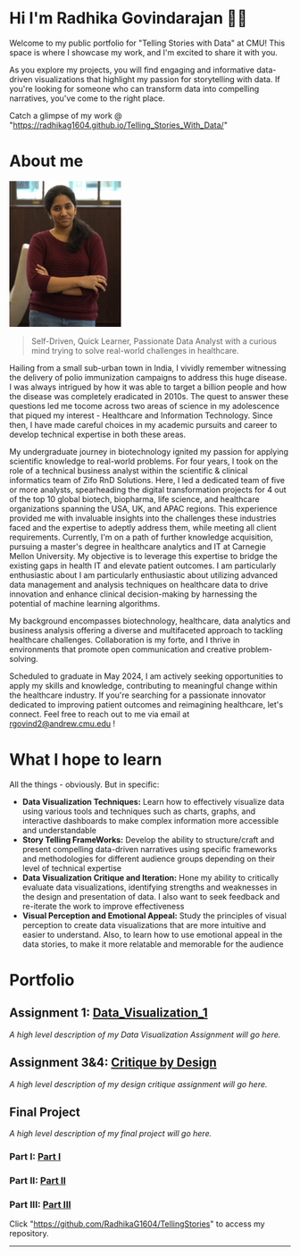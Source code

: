 # Hi I'm Radhika Govindarajan :wave::smiley:

Welcome to my public portfolio for "Telling Stories with Data" at CMU! This space is where I showcase my work, and I'm excited to share it with you.

As you explore my projects, you will find engaging and informative data-driven visualizations that highlight my passion for storytelling with data. If you're looking for someone who can transform data into compelling narratives, you've come to the right place. 

Catch a glimpse of my work @ "https://radhikag1604.github.io/Telling_Stories_With_Data/"

# About me

<img src="MyPicture.jpg" width="200"/>

> Self-Driven, Quick Learner, Passionate Data Analyst with a curious mind trying to solve real-world challenges in healthcare.

Hailing from a small sub-urban town in India, I vividly remember witnessing the delivery of polio immunization campaigns to address this huge disease. I was always intrigued by how it was able to target a billion people and how the disease was completely eradicated in 2010s. The quest to answer these questions led me tocome across two areas of science in my adolescence that piqued my interest - Healthcare and Information Technology. Since then, I have made careful choices in my academic pursuits and career to develop technical expertise in both these areas.

My undergraduate journey in biotechnology ignited my passion for applying scientific knowledge to real-world problems. For four years, I took on the role of a technical business analyst within the scientific & clinical informatics team of Zifo RnD Solutions. Here, I led a dedicated team of five or more analysts, spearheading the digital transformation projects for 4 out of the top 10 global biotech, biopharma, life science, and healthcare organizations spanning the USA, UK, and APAC regions. This experience provided me with invaluable insights into the challenges these industries faced and the expertise to adeptly address them, while meeting all client requirements. Currently, I'm on a path of further knowledge acquisition, pursuing a master's degree in healthcare analytics and IT at Carnegie Mellon University. My objective is to leverage this expertise to bridge the existing gaps in health IT and elevate patient outcomes. I am particularly enthusiastic about I am particularly enthusiastic about utilizing advanced data management and analysis techniques on healthcare data to drive innovation and enhance clinical decision-making by harnessing the potential of machine learning algorithms.

My background encompasses biotechnology, healthcare, data analytics and business analysis offering a diverse and multifaceted approach to tackling healthcare challenges. Collaboration is my forte, and I thrive in environments that promote open communication and creative problem-solving.

Scheduled to graduate in May 2024, I am actively seeking opportunities to apply my skills and knowledge, contributing to meaningful change within the healthcare industry. If you're searching for a passionate innovator dedicated to improving patient outcomes and reimagining healthcare, let's connect. Feel free to reach out to me via email at rgovind2@andrew.cmu.edu !

# What I hope to learn
All the things - obviously. But in specific: 

- **Data Visualization Techniques:** Learn how to effectively visualize data using various tools and techniques such as charts, graphs, and interactive dashboards to make complex information more accessible and understandable
- **Story Telling FrameWorks:** Develop the ability to structure/craft and present compelling data-driven narratives using specific frameworks and methodologies for different audience groups depending on their level of technical expertise
- **Data Visualization Critique and Iteration:** Hone my ability to critically evaluate data visualizations, identifying strengths and weaknesses in the design and presentation of data. I also want to seek feedback and re-iterate the work to improve effectiveness
- **Visual Perception and Emotional Appeal:** Study the principles of visual perception to create data visualizations that are more intuitive and easier to understand. Also, to learn how to use emotional appeal in the data stories, to make it more relatable and memorable for the audience

# Portfolio

## Assignment 1: [Data_Visualization_1](https://radhikag1604.github.io/TellingStories/Data_Visualization_1.html)
*A high level description of my Data Visualization Assignment will go here.*

## Assignment 3&4: [Critique by Design](https://radhikag1604.github.io/TellingStories/critique-by-design.html)
*A high level description of my design critique assignment will go here.* 

## Final Project
*A high level description of my final project will go here.*

### Part I: [Part I]((https://radhikag1604.github.io/TellingStories/final-project-part-one.html))

### Part II: [Part II]((https://radhikag1604.github.io/TellingStories/final-project-part-two.html))

### Part III: [Part III]((https://radhikag1604.github.io/TellingStories/final-project-part-three.html))

Click "https://github.com/RadhikaG1604/TellingStories" to access my repository.

---

<!-- ### Setting up a separate page

So here's the code you'll need to add to your own site to create a second page. 

1. First, create a new page in your repository (for example, dataviz1.md)
2. Next, add a link to that page by inserting the following into your readme.md page:

`[title](dataviz)` or `[dataviz](https://cmustudent.github.io/portfolio/dataviz.html)` or `[CMU](https://www.cmu.edu)`

Any of those formats will work. Here's some examples of working links: 

`[title](dataviz)` = [title](dataviz) 
`[dataviz](https://cmustudent.github.io/portfolio/dataviz.html)` = [dataviz](https://cmustudent.github.io/portfolio/dataviz.html)  
`[CMU](https://www.cmu.edu)` = [CMU](https://www.cmu.edu)   

Make sure to check these from your publicly accessible URL to make sure they're working correctly (not from the preview tab). 

Looking for more?  A nice Markdown guide [can be found here](https://www.markdownguide.org/cheat-sheet/) --> 
